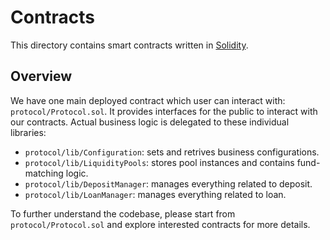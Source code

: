 # Contracts

This directory contains smart contracts written in [Solidity](https://solidity.readthedocs.io/en/latest/).

## Overview

We have one main deployed contract which user can interact with: `protocol/Protocol.sol`. It provides interfaces for the public to interact with our contracts. Actual business logic is delegated to these individual libraries:

- `protocol/lib/Configuration`: sets and retrives business configurations.
- `protocol/lib/LiquidityPools`: stores pool instances and contains fund-matching logic.
- `protocol/lib/DepositManager`: manages everything related to deposit.
- `protocol/lib/LoanManager`: manages everything related to loan.

To further understand the codebase, please start from `protocol/Protocol.sol` and explore interested contracts for more details.
